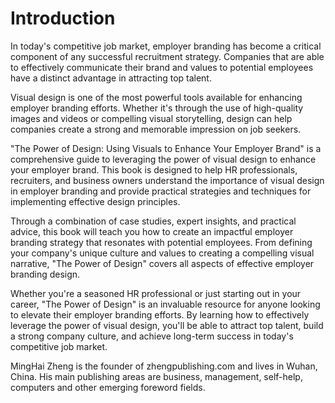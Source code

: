 # Introduction

In today's competitive job market, employer branding has become a critical component of any successful recruitment strategy. Companies that are able to effectively communicate their brand and values to potential employees have a distinct advantage in attracting top talent.

Visual design is one of the most powerful tools available for enhancing employer branding efforts. Whether it's through the use of high-quality images and videos or compelling visual storytelling, design can help companies create a strong and memorable impression on job seekers.

"The Power of Design: Using Visuals to Enhance Your Employer Brand" is a comprehensive guide to leveraging the power of visual design to enhance your employer brand. This book is designed to help HR professionals, recruiters, and business owners understand the importance of visual design in employer branding and provide practical strategies and techniques for implementing effective design principles.

Through a combination of case studies, expert insights, and practical advice, this book will teach you how to create an impactful employer branding strategy that resonates with potential employees. From defining your company's unique culture and values to creating a compelling visual narrative, "The Power of Design" covers all aspects of effective employer branding design.

Whether you're a seasoned HR professional or just starting out in your career, "The Power of Design" is an invaluable resource for anyone looking to elevate their employer branding efforts. By learning how to effectively leverage the power of visual design, you'll be able to attract top talent, build a strong company culture, and achieve long-term success in today's competitive job market.

MingHai Zheng is the founder of zhengpublishing.com and lives in Wuhan, China. His main publishing areas are business, management, self-help, computers and other emerging foreword fields.
